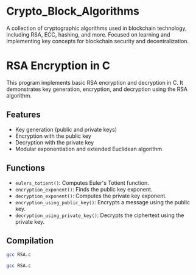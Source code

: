 # Crypto_Block_Algorithms
A collection of cryptographic algorithms used in blockchain technology, including RSA, ECC, hashing, and more. Focused on learning and implementing key concepts for blockchain security and decentralization.


# RSA Encryption in C

This program implements basic RSA encryption and decryption in C. It demonstrates key generation, encryption, and decryption using the RSA algorithm.

## Features

- Key generation (public and private keys)
- Encryption with the public key
- Decryption with the private key
- Modular exponentiation and extended Euclidean algorithm

## Functions

- `eulers_totient()`: Computes Euler's Totient function.
- `encryption_exponent()`: Finds the public key exponent.
- `decryption_exponent()`: Computes the private key exponent.
- `encryption_using_public_key()`: Encrypts a message using the public key.
- `decryption_using_private_key()`: Decrypts the ciphertext using the private key.

## Compilation

```bash
gcc RSA.c
```
```bash
gcc RSA.c
```
